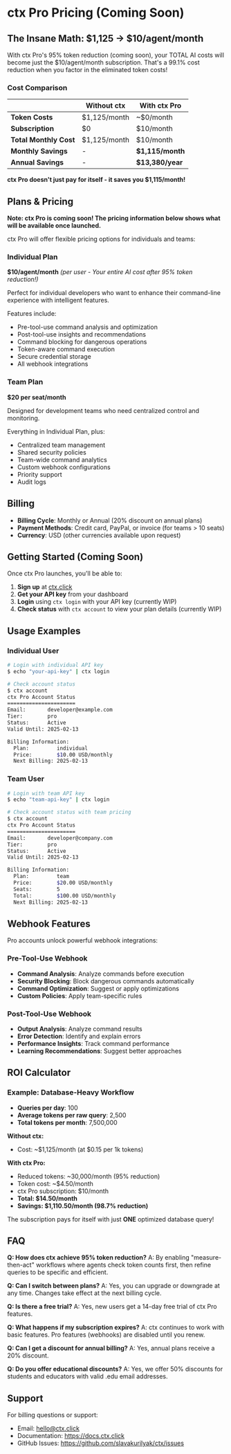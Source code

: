 # ctx Pro Pricing (Coming Soon)

## The Insane Math: $1,125 → $10/agent/month

With ctx Pro's 95% token reduction (coming soon), your TOTAL AI costs will become just the $10/agent/month subscription.
That's a 99.1% cost reduction when you factor in the eliminated token costs!

### Cost Comparison
| | Without ctx | With ctx Pro |
|---|---|---|
| **Token Costs** | $1,125/month | ~$0/month |
| **Subscription** | $0 | $10/month |
| **Total Monthly Cost** | $1,125/month | $10/month |
| **Monthly Savings** | - | **$1,115/month** |
| **Annual Savings** | - | **$13,380/year** |

**ctx Pro doesn't just pay for itself - it saves you $1,115/month!**

## Plans & Pricing

**Note: ctx Pro is coming soon! The pricing information below shows what will be available once launched.**

ctx Pro will offer flexible pricing options for individuals and teams:

### Individual Plan
**$10/agent/month** *(per user - Your entire AI cost after 95% token reduction!)*

Perfect for individual developers who want to enhance their command-line experience with intelligent features.

Features include:
- Pre-tool-use command analysis and optimization
- Post-tool-use insights and recommendations
- Command blocking for dangerous operations
- Token-aware command execution
- Secure credential storage
- All webhook integrations

### Team Plan
**$20 per seat/month**

Designed for development teams who need centralized control and monitoring.

Everything in Individual Plan, plus:
- Centralized team management
- Shared security policies
- Team-wide command analytics
- Custom webhook configurations
- Priority support
- Audit logs

## Billing

- **Billing Cycle**: Monthly or Annual (20% discount on annual plans)
- **Payment Methods**: Credit card, PayPal, or invoice (for teams > 10 seats)
- **Currency**: USD (other currencies available upon request)

## Getting Started (Coming Soon)

Once ctx Pro launches, you'll be able to:

1. **Sign up** at [ctx.click](https://ctx.click)
2. **Get your API key** from your dashboard
3. **Login** using `ctx login` with your API key (currently WIP)
4. **Check status** with `ctx account` to view your plan details (currently WIP)

## Usage Examples

### Individual User
```bash
# Login with individual API key
$ echo "your-api-key" | ctx login

# Check account status
$ ctx account
ctx Pro Account Status
======================
Email:       developer@example.com
Tier:        pro
Status:      Active
Valid Until: 2025-02-13

Billing Information:
  Plan:         individual
  Price:        $10.00 USD/monthly
  Next Billing: 2025-02-13
```

### Team User
```bash
# Login with team API key
$ echo "team-api-key" | ctx login

# Check account status with team pricing
$ ctx account
ctx Pro Account Status
======================
Email:       developer@company.com
Tier:        pro
Status:      Active
Valid Until: 2025-02-13

Billing Information:
  Plan:         team
  Price:        $20.00 USD/monthly
  Seats:        5
  Total:        $100.00 USD/monthly
  Next Billing: 2025-02-13
```

## Webhook Features

Pro accounts unlock powerful webhook integrations:

### Pre-Tool-Use Webhook
- **Command Analysis**: Analyze commands before execution
- **Security Blocking**: Block dangerous commands automatically
- **Command Optimization**: Suggest or apply optimizations
- **Custom Policies**: Apply team-specific rules

### Post-Tool-Use Webhook
- **Output Analysis**: Analyze command results
- **Error Detection**: Identify and explain errors
- **Performance Insights**: Track command performance
- **Learning Recommendations**: Suggest better approaches

## ROI Calculator

### Example: Database-Heavy Workflow
- **Queries per day**: 100
- **Average tokens per raw query**: 2,500
- **Total tokens per month**: 7,500,000

**Without ctx:**
- Cost: ~$1,125/month (at $0.15 per 1k tokens)

**With ctx Pro:**
- Reduced tokens: ~30,000/month (95% reduction)
- Token cost: ~$4.50/month
- ctx Pro subscription: $10/month
- **Total: $14.50/month**
- **Savings: $1,110.50/month (98.7% reduction)**

The subscription pays for itself with just **ONE** optimized database query!

## FAQ

**Q: How does ctx achieve 95% token reduction?**
A: By enabling "measure-then-act" workflows where agents check token counts first, then refine queries to be specific and efficient.

**Q: Can I switch between plans?**
A: Yes, you can upgrade or downgrade at any time. Changes take effect at the next billing cycle.

**Q: Is there a free trial?**
A: Yes, new users get a 14-day free trial of ctx Pro features.

**Q: What happens if my subscription expires?**
A: ctx continues to work with basic features. Pro features (webhooks) are disabled until you renew.

**Q: Can I get a discount for annual billing?**
A: Yes, annual plans receive a 20% discount.

**Q: Do you offer educational discounts?**
A: Yes, we offer 50% discounts for students and educators with valid .edu email addresses.

## Support

For billing questions or support:
- Email: hello@ctx.click
- Documentation: https://docs.ctx.click
- GitHub Issues: https://github.com/slavakurilyak/ctx/issues